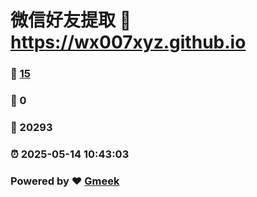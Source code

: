 # 微信好友提取 :link: https://wx007xyz.github.io 
### :page_facing_up: [15](https://wx007xyz.github.io/tag.html) 
### :speech_balloon: 0 
### :hibiscus: 20293 
### :alarm_clock: 2025-05-14 10:43:03 
### Powered by :heart: [Gmeek](https://github.com/Meekdai/Gmeek)
